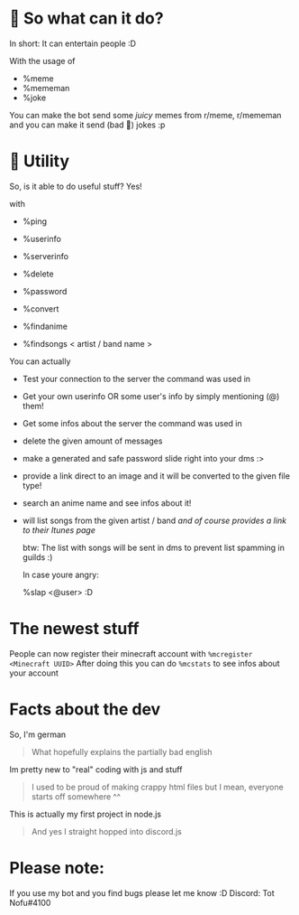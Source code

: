 # 🤔 So what can it do?

In short: It can entertain people :D

With the usage of
- %meme
- %mememan
- %joke

You can make the bot send some *juicy* memes from
r/meme, r/mememan and you can make it send (bad 🤨) jokes :p

# 🔨 Utility
So, is it able to do useful stuff?
Yes!

with
- %ping
- %userinfo
- %serverinfo
- %delete
- %password


- %convert
- %findanime
- %findsongs < artist / band name >

You can actually
- Test your connection to the server the command was used in
- Get your own userinfo OR some user's info by simply mentioning (@) them!
- Get some infos about the server the command was used in
- delete the given amount of messages
- make a generated and safe password slide right into your dms :>


- provide a link direct to an image and it will be converted to the given file type!
- search an anime name and see infos about it!
- will list songs from the given artist / band *and of course provides a link to their Itunes page*

  btw: The list with songs will be sent in dms to prevent list spamming in guilds :)

  In case youre angry:

  %slap <@user> :D 

# The newest stuff
People can now register their minecraft account with
```%mcregister <Minecraft UUID>```
After doing this you can do ```%mcstats``` to see infos about your account

# Facts about the dev
So, I'm german
> What hopefully explains the partially bad english

Im pretty new to "real" coding with js and stuff
> I used to be proud of making crappy html files but I mean, everyone starts off somewhere ^^

This is actually my first project in node.js
> And yes I straight hopped into discord.js


# Please note:

If you use my bot
and you find bugs please let me know :D
Discord: Tot Nofu#4100
